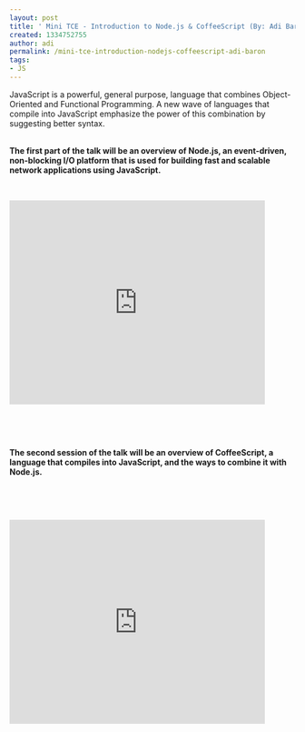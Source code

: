 ```yaml
---
layout: post
title: ' Mini TCE - Introduction to Node.js & CoffeeScript (By: Adi Baron)'
created: 1334752755
author: adi
permalink: /mini-tce-introduction-nodejs-coffeescript-adi-baron
tags:
- JS
---
```

<div id="event-description-wrap" itemprop="description" class="line event-stack-display event-stack-display-no-padding">
<p>JavaScript is a powerful, general purpose, language that combines  Object-Oriented and Functional Programming. A new wave of languages that  compile into JavaScript emphasize the power of this combination by  suggesting better syntax.</p>
<p><br />
<strong>The first part of the talk will be an overview of Node.js, an  event-driven, non-blocking I/O platform that is used for building fast  and scalable network applications using JavaScript.</strong></p>
<p>&nbsp;</p>
<p><iframe width="450" height="359" frameborder="0" allowfullscreen="" src="http://blip.tv/play/grVLgvfjMAA.html?p=1"></iframe><embed style="display: none;" src="http://a.blip.tv/api.swf#grVLgvfjMAA" type="application/x-shockwave-flash"></embed></p>
<p><strong>&nbsp;</strong></p>
<p>&nbsp;</p>
<p><strong>The second session of the talk will be an overview of CoffeeScript, a   language that compiles into JavaScript, and the ways to combine it with   Node.js.</strong></p>
<p>&nbsp;</p>
<p>&nbsp;</p>
<p><iframe width="450" height="359" frameborder="0" allowfullscreen="" src="http://blip.tv/play/grVLgvfXawA.html?p=1"></iframe><embed style="display: none;" src="http://a.blip.tv/api.swf#grVLgvfXawA" type="application/x-shockwave-flash"></embed></p>
<p>&nbsp;</p>
</div>
<p>&nbsp;</p>
<p>&nbsp;</p>
<p>&nbsp;</p>
